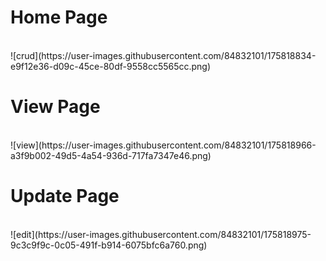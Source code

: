 <h1> Home Page </h1> <br/>
![crud](https://user-images.githubusercontent.com/84832101/175818834-e9f12e36-d09c-45ce-80df-9558cc5565cc.png)

<h1> View Page </h1> <br/>
![view](https://user-images.githubusercontent.com/84832101/175818966-a3f9b002-49d5-4a54-936d-717fa7347e46.png)

<h1> Update Page </h1> <br/>
![edit](https://user-images.githubusercontent.com/84832101/175818975-9c3c9f9c-0c05-491f-b914-6075bfc6a760.png)
